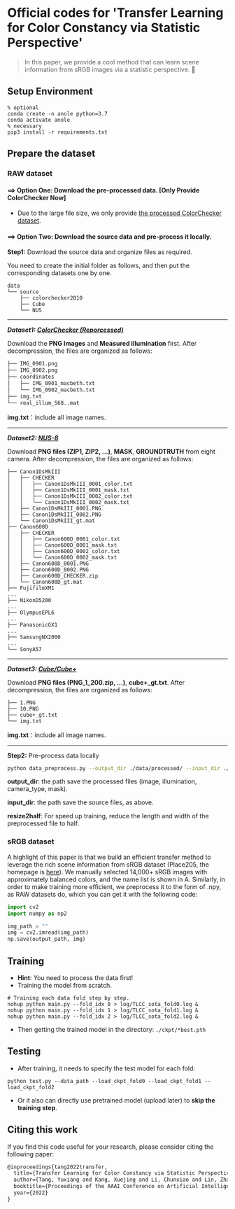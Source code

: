 # Official codes for 'Transfer Learning for Color Constancy via Statistic Perspective'

> In this paper, we provide a cool method that can learn scene information from sRGB images via a statistic perspective. 🍺

## Setup Environment

```
% optional
conda create -n anole python=3.7
conda activate anole
% necessary
pip3 install -r requirements.txt
```

## Prepare the dataset

### RAW dataset

#### ==> Option One: Download the pre-processed data. [Only Provide ColorChecker Now]

- Due to the large file size, we only provide [the processed ColorChecker dataset](https://drive.google.com/file/d/1ZXzFWK6iISrajigmeOI2AfE3BGiOGfLn/view?usp=sharing).

#### ==> Option Two: Download the source data and pre-process it locally.

**Step1:** Download the source data and organize files as required.

You need to create the initial folder as follows, and then put the corresponding datasets one by one.

```
data
└── source
    ├── colorchecker2010
    ├── Cube
    └── NUS
```

------

***Dataset1: [ColorChecker (Reporcessed)](https://www2.cs.sfu.ca/~colour/data/shi_gehler/)***

Download the **PNG Images** and **Measured illumination** first. After decompression, the files are organized as follows:

```bash
├── IMG_0901.png
├── IMG_0902.png
├── coordinates
│   ├── IMG_0901_macbeth.txt
│   └── IMG_0902_macbeth.txt
├── img.txt
└── real_illum_568..mat
```

**img.txt**：include all image names.

------

***Dataset2: [NUS-8](https://cvil.eecs.yorku.ca/projects/public_html/illuminant/illuminant.html)***

Download **PNG files (ZIP1, ZIP2, ...)**, **MASK**, **GROUNDTRUTH** from eight camera. After decompression, the files are organized as follows:

```
├── Canon1DsMkIII
│   ├── CHECKER
│   │   ├── Canon1DsMkIII_0001_color.txt
│   │   ├── Canon1DsMkIII_0001_mask.txt
│   │   ├── Canon1DsMkIII_0002_color.txt
│   │   └── Canon1DsMkIII_0002_mask.txt
│   ├── Canon1DsMkIII_0001.PNG
│   ├── Canon1DsMkIII_0002.PNG
│   └── Canon1DsMkIII_gt.mat
├── Canon600D
│   ├── CHECKER
│   │   ├── Canon600D_0001_color.txt
│   │   ├── Canon600D_0001_mask.txt
│   │   ├── Canon600D_0002_color.txt
│   │   └── Canon600D_0002_mask.txt
│   ├── Canon600D_0001.PNG
│   ├── Canon600D_0002.PNG
│   ├── Canon600D_CHECKER.zip
│   └── Canon600D_gt.mat
├── FujifilmXM1
...
├── NikonD5200
...
├── OlympusEPL6
...
├── PanasonicGX1
...
├── SamsungNX2000
...
└── SonyA57
```

------

***Dataset3: [Cube/Cube+](https://ipg.fer.hr/ipg/resources/color_constancy)***

Download **PNG files (PNG_1_200.zip, ...)**, **cube+_gt.txt**. After decompression, the files are organized as follows:

```
├── 1.PNG
├── 10.PNG
├── cube+_gt.txt
└── img.txt
```

**img.txt**：include all image names.

------

**Step2:** Pre-process data locally

```bash
python data_preprocess.py --output_dir ./data/processed/ --input_dir ./data/source/ --resize2half False
```

**output_dir**: the path save the processed files (image, illumination, camera_type, mask).

**input_dir**: the path save the source files, as above.

**resize2half**: For speed up training, reduce the length and width of the preprocessed file to half.

### sRGB dataset

A highlight of this paper is that we build an efficient transfer method to leverage the rich scene information from sRGB dataset (Place205, the homepage is [here](http://places.csail.mit.edu/downloadData.html)). We manually selected 14,000+ sRGB images with approximately balanced colors, and the name list is shown in A. Similarly, in order to make training more efficient, we preprocess it to the form of .npy, as RAW datasets do, which you can get it with the following code:

```python
import cv2
import numpy as np2

img_path = ""
img = cv2.imread(img_path)
np.save(output_path, img)
```

## Training

- **Hint**: You need to process the data first!
- Training the model from scratch.

```shell
# Training each data fold step by step.
nohup python main.py --fold_idx 0 > log/TLCC_sota_fold0.log &
nohup python main.py --fold_idx 1 > log/TLCC_sota_fold1.log &
nohup python main.py --fold_idx 2 > log/TLCC_sota_fold2.log &
```

- Then getting the trained model in the directory: `./ckpt/*best.pth`

## Testing 

- After training, it needs to specify the test model for each fold:

```shell
python test.py --data_path --load_ckpt_fold0 --load_ckpt_fold1 --load_ckpt_fold2
```

- Or it also can directly use pretrained model (upload later) to **skip the training step**.

## Citing this work

If you find this code useful for your research, please consider citing the following paper:

```tex
@inproceedings{tang2022transfer,
  title={Transfer Learning for Color Constancy via Statistic Perspective},
  author={Tang, Yuxiang and Kang, Xuejing and Li, Chunxiao and Lin, Zhaowen and Ming, Anlong},
  booktitle={Proceedings of the AAAI Conference on Artificial Intelligence},
  year={2022}
}
```
